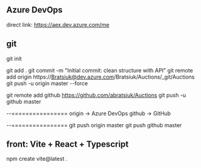 

## Azure DevOps

direct link: https://aex.dev.azure.com/me

## git

git init

git add .
git commit -m "Initial commit: clean structure with API"
git remote add origin https://Bratsiuk@dev.azure.com/Bratsiuk/Auctions/_git/Auctions
git push -u origin master --force

git remote add github https://github.com/abratsiuk/Auctions
git push -u github master

--================
origin → Azure DevOps
github → GitHub

--================
git push origin master
git push github master

## front: Vite + React + Typescript

npm create vite@latest .
